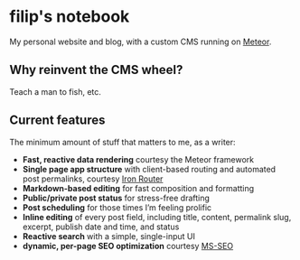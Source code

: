 # filip's notebook

My personal website and blog, with a custom CMS running on [Meteor](https://www.meteor.com).

## Why reinvent the CMS wheel?

Teach a man to fish, etc.

## Current features

The minimum amount of stuff that matters to me, as a writer:

* **Fast, reactive data rendering** courtesy the Meteor framework
* **Single page app structure** with client-based routing and automated post permalinks, courtesy [Iron Router](https://github.com/iron-meteor/iron-router)
* **Markdown-based editing** for fast composition and formatting
* **Public/private post status** for stress-free drafting
* **Post scheduling** for those times I’m feeling prolific
* **Inline editing** of every post field, including title, content, permalink slug, excerpt, publish date and time, and status
* **Reactive search** with a simple, single-input UI
* **dynamic, per-page SEO optimization** courtesy [MS-SEO](https://github.com/DerMambo/ms-seo)
